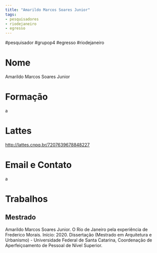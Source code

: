 ```yaml
---
title: "Amarildo Marcos Soares Junior"
tags: 
- pesquisadores
- riodejaneiro
- egresso
---
```


#pesquisador #grupop4 #egresso #riodejaneiro

# Nome
Amarildo Marcos Soares Junior
# Formação
a
# Lattes
http://lattes.cnpq.br/7207639678848227
# Email e Contato
a
# Trabalhos

## Mestrado 

Amarildo Marcos Soares Junior. O Rio de Janeiro pela experiência de Frederico Morais. Início: 2020. Dissertação (Mestrado em Arquitetura e Urbanismo) - Universidade Federal de Santa Catarina, Coordenação de Aperfeiçoamento de Pessoal de Nível Superior.